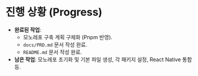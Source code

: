 # 진행 상황 (Progress)

- **완료된 작업**:
  - 모노레포 구축 계획 구체화 (Pnpm 반영).
  - `docs/PRD.md` 문서 작성 완료.
  - `README.md` 문서 작성 완료.
- **남은 작업**: 모노레포 초기화 및 기본 파일 생성, 각 패키지 설정, React Native 통합 등.
